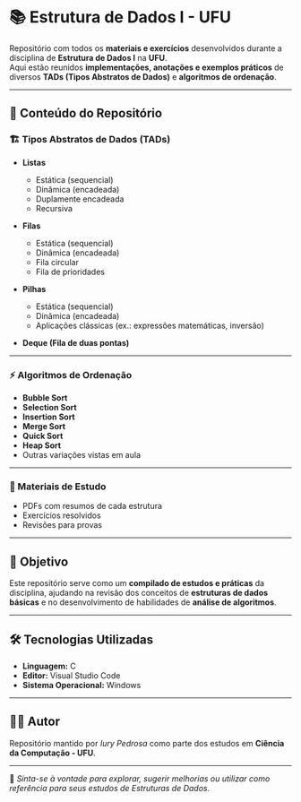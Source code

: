 # 📚 Estrutura de Dados I - UFU

Repositório com todos os **materiais e exercícios** desenvolvidos durante a disciplina de **Estrutura de Dados I** na **UFU**.  
Aqui estão reunidos **implementações, anotações e exemplos práticos** de diversos **TADs (Tipos Abstratos de Dados)** e **algoritmos de ordenação**.

---

## 🔹 Conteúdo do Repositório

### 🏗️ Tipos Abstratos de Dados (TADs)
- **Listas**
  - Estática (sequencial)
  - Dinâmica (encadeada)
  - Duplamente encadeada
  - Recursiva

- **Filas**
  - Estática (sequencial)
  - Dinâmica (encadeada)
  - Fila circular
  - Fila de prioridades

- **Pilhas**
  - Estática (sequencial)
  - Dinâmica (encadeada)
  - Aplicações clássicas (ex.: expressões matemáticas, inversão)

- **Deque (Fila de duas pontas)**

---

### ⚡ Algoritmos de Ordenação
- **Bubble Sort**
- **Selection Sort**
- **Insertion Sort**
- **Merge Sort**
- **Quick Sort**
- **Heap Sort**
- Outras variações vistas em aula

---

### 📄 Materiais de Estudo
- PDFs com resumos de cada estrutura
- Exercícios resolvidos
- Revisões para provas

---

## 🚀 Objetivo
Este repositório serve como um **compilado de estudos e práticas** da disciplina, ajudando na revisão dos conceitos de **estruturas de dados básicas** e no desenvolvimento de habilidades de **análise de algoritmos**.

---

## 🛠️ Tecnologias Utilizadas
- **Linguagem:** C
- **Editor:** Visual Studio Code
- **Sistema Operacional:** Windows

---

## 👨‍🎓 Autor
Repositório mantido por *Iury Pedrosa* como parte dos estudos em **Ciência da Computação - UFU**.

---
📌 *Sinta-se à vontade para explorar, sugerir melhorias ou utilizar como referência para seus estudos de Estruturas de Dados.*
